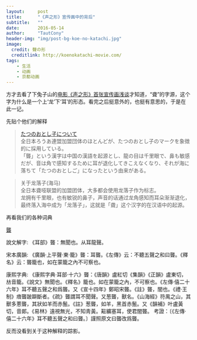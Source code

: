 ```yaml
---
layout:     post
title:      "《声之形》宣传画中的背后"
subtitle:   ""
date:       2016-05-14
author:     "TautCony"
header-img: "img/post-bg-koe-no-katachi.jpg"
image:
  credit: 聲の形
  creditlink: http://koenokatachi-movie.com/
tags:
    - 生活
    - 动画
    - 京都动画
---
```


方才去看了下兔子山的[电影《声之形》首张宣传画浅谈](https://site.douban.com/211330/widget/notes/190597056/note/550509861/)才知道，“聋”的字源，这个字为什么是一个上‘龙’下‘耳’的形态。看完之后挺意外的，也挺有意思的，于是在此一记。

<!--more-->

先贴个他们的解释

>[たつのおとし子について](http://www.e-switch.jp/sz-deaf/symbol.html)<br>
全日本ろうあ連盟加盟団体のほとんどが、たつのおとし子のマークを象徴的に採用している。<br>
「聾」という漢字は中国の漢語を起源とし、龍の目は千里眼で、鼻も敏感だが、音は角で感知するために耳が退化してきこえなくなり、それが海に落ちて「たつのおとしご」になったという由来がある。


>关于龙落子(海马)<br>
全日本聋哑联盟的加盟团体，大多都会使用龙落子作为标志。<br>
龙拥有千里眼，也有敏锐的鼻子，声音的话通过龙角感知而耳朵渐渐退化，最终落入海中成为「龙落子」，这就是「聋」这个汉字的在汉语中的起源。

再看我们的各种词典

[聾](http://ctext.org/dictionary.pl?if=gb&char=%E8%81%BE)

說文解字:	《耳部》聾：無聞也。从耳龍聲。

宋本廣韻:	《廣韻·上平聲·東·籠》聾：耳聾。《左傳》云：不聽五聲之和曰聾。《釋名》云：聾籠也，如在蒙籠之內不可察也。

康熙字典:	《康熙字典·耳部·十六》聾：《唐韻》盧紅切《集韻》《正韻》盧東切，𠀤音籠。《說文》無聞也。《釋名》籠也。如在蒙籠之內，不可察也。《左傳·僖二十六年》耳不聽五聲之和爲聾。又《宣十四年》鄭昭宋聾。《註》聾，闇也。《禮·王制》瘖聾跛躃斷者。《疏》聾謂耳不聞聲。又葱聾，獸名。《山海經》符禺之山，其獸多蔥聾，其狀如羊而赤鬛。《註》葱聾，如羊，黑首赤鬛。又《韻補》叶盧黃切，音郞。《易林》遠視無光，不知靑黃。黈纊塞耳，使君闇聾。
考證：〔《左傳·僖二十六年》耳不聽五聲之和曰聾。〕謹照原文曰聾改爲聾。

反而没看到关于这种解释的踪影。
